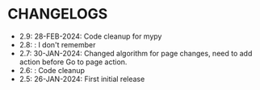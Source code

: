# CHANGELOGS

 - 2.9: 28-FEB-2024: Code cleanup for mypy
 - 2.8:            : I don't remember
 - 2.7: 30-JAN-2024: Changed algorithm for page changes, need to add action before Go to page action.
 - 2.6:            : Code cleanup
 - 2.5: 26-JAN-2024: First initial release